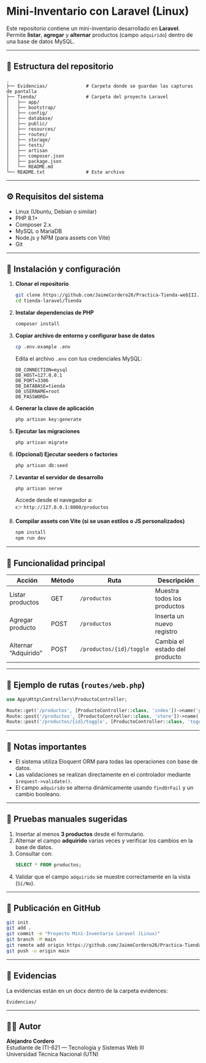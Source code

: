 # Mini-Inventario con Laravel (Linux)

Este repositorio contiene un mini-inventario desarrollado en **Laravel**.  
Permite **listar**, **agregar** y **alternar** productos (campo `adquirido`) dentro de una base de datos MySQL.

---

## 📁 Estructura del repositorio

```
.
├── Evidencias/              # Carpeta donde se guardan las capturas de pantalla
├── Tienda/                  # Carpeta del proyecto Laravel
│   ├── app/
│   ├── bootstrap/
│   ├── config/
│   ├── database/
│   ├── public/
│   ├── resources/
│   ├── routes/
│   ├── storage/
│   ├── tests/
│   ├── artisan
│   ├── composer.json
│   ├── package.json
│   └── README.md
└── README.txt               # Este archivo
```

---

## ⚙️ Requisitos del sistema

- Linux (Ubuntu, Debian o similar)
- PHP 8.1+
- Composer 2.x
- MySQL o MariaDB
- Node.js y NPM (para assets con Vite)
- Git

---

## 🧩 Instalación y configuración

1. **Clonar el repositorio**
   ```bash
   git clone https://github.com/JaimeCordero26/Practica-Tienda-webIII.git
   cd tienda-laravel/Tienda
   ```

2. **Instalar dependencias de PHP**
   ```bash
   composer install
   ```

3. **Copiar archivo de entorno y configurar base de datos**
   ```bash
   cp .env.example .env
   ```
   Edita el archivo `.env` con tus credenciales MySQL:
   ```env
   DB_CONNECTION=mysql
   DB_HOST=127.0.0.1
   DB_PORT=3306
   DB_DATABASE=tienda
   DB_USERNAME=root
   DB_PASSWORD=
   ```

4. **Generar la clave de aplicación**
   ```bash
   php artisan key:generate
   ```

5. **Ejecutar las migraciones**
   ```bash
   php artisan migrate
   ```

6. **(Opcional) Ejecutar seeders o factories**
   ```bash
   php artisan db:seed
   ```

7. **Levantar el servidor de desarrollo**
   ```bash
   php artisan serve
   ```
   Accede desde el navegador a:  
   👉 `http://127.0.0.1:8000/productos`

8. **Compilar assets con Vite (si se usan estilos o JS personalizados)**
   ```bash
   npm install
   npm run dev
   ```

---

## 🧮 Funcionalidad principal

| Acción | Método | Ruta | Descripción |
|--------|--------|------|--------------|
| Listar productos | GET | `/productos` | Muestra todos los productos |
| Agregar producto | POST | `/productos` | Inserta un nuevo registro |
| Alternar “Adquirido” | POST | `/productos/{id}/toggle` | Cambia el estado del producto |

---

## 📜 Ejemplo de rutas (`routes/web.php`)
```php
use App\Http\Controllers\ProductoController;

Route::get('/productos', [ProductoController::class, 'index'])->name('productos.index');
Route::post('/productos', [ProductoController::class, 'store'])->name('productos.store');
Route::post('/productos/{id}/toggle', [ProductoController::class, 'toggle'])->name('productos.toggle');
```

---

## 🧠 Notas importantes

- El sistema utiliza Eloquent ORM para todas las operaciones con base de datos.
- Las validaciones se realizan directamente en el controlador mediante `$request->validate()`.
- El campo `adquirido` se alterna dinámicamente usando `findOrFail` y un cambio booleano.

---

## 🧪 Pruebas manuales sugeridas

1. Insertar al menos **3 productos** desde el formulario.
2. Alternar el campo **adquirido** varias veces y verificar los cambios en la base de datos.
3. Consultar con:
   ```sql
   SELECT * FROM productos;
   ```
4. Validar que el campo `adquirido` se muestre correctamente en la vista (`Sí/No`).

---

## 🚀 Publicación en GitHub

```bash
git init
git add .
git commit -m "Proyecto Mini-Inventario Laravel (Linux)"
git branch -M main
git remote add origin https://github.com/JaimeCordero26/Practica-Tienda-webIII.git
git push -u origin main
```

---

## 📂 Evidencias

La evidencias están en un docx dentro de la carpeta evidences:

```
Evidencias/
```

---

## 👨‍💻 Autor

**Alejandro Cordero**  
Estudiante de ITI-621 — Tecnología y Sistemas Web III  
Universidad Técnica Nacional (UTN)
